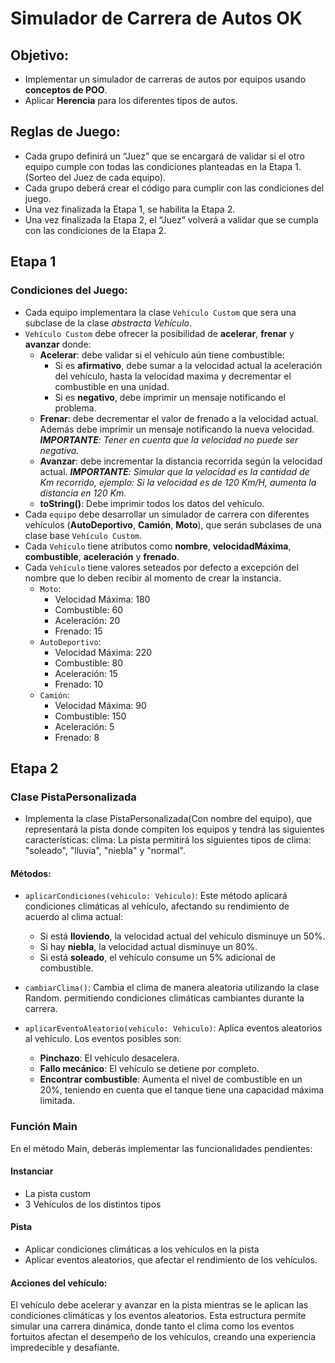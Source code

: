 # Simulador de Carrera de Autos OK

## Objetivo:
- Implementar un simulador de carreras de autos por equipos usando **conceptos de POO**.
- Aplicar **Herencia** para los diferentes tipos de autos.

## Reglas de Juego:
- Cada grupo definirá un “Juez” que se encargará de validar si el otro equipo cumple con todas las condiciones planteadas en la Etapa 1. (Sorteo del Juez de cada equipo).
- Cada grupo deberá crear el código para cumplir con las condiciones del juego.
- Una vez finalizada la Etapa 1, se habilita la Etapa 2.
- Una vez finalizada la Etapa 2, el “Juez” volverá a validar que se cumpla con las condiciones de la Etapa 2.

## Etapa 1

### Condiciones del Juego:

- Cada equipo implementara la clase `Vehículo Custom` que sera una subclase de la clase _abstracta Vehículo_.
- `Vehículo Custom` debe ofrecer la posibilidad de **acelerar**, **frenar** y **avanzar** donde:
  - **Acelerar**: debe validar si el vehículo aún tiene combustible:
    - Si es **afirmativo**, debe sumar a la velocidad actual la aceleración del vehículo, hasta la velocidad maxima y decrementar el combustible en una unidad.
    - Si es **negativo**, debe imprimir un mensaje notificando el problema.
  - **Frenar**: debe decrementar el valor de frenado a la velocidad actual. Además debe imprimir un mensaje notificando la nueva velocidad. _**IMPORTANTE**: Tener en cuenta que la velocidad no puede ser negativa._
  - **Avanzar**: debe incrementar la distancia recorrida según la velocidad actual. _**IMPORTANTE**: Simular que la velocidad es la cantidad de Km recorrido, ejemplo: Si la velocidad es de 120 Km/H, aumenta la distancia en 120 Km._
  - **toString()**:  Debe imprimir todos los datos del vehículo.
- Cada `equipo` debe desarrollar un simulador de carrera con diferentes vehículos (**AutoDeportivo**, **Camión**, **Moto**), que serán subclases de una clase base `Vehículo Custom`.
- Cada `Vehículo` tiene atributos como **nombre**, **velocidadMáxima**, **combustible**, **aceleración** y **frenado**.
- Cada `Vehículo` tiene valores seteados por defecto a excepción del nombre que lo deben recibir al momento de crear la instancia.
  - `Moto`:
    - Velocidad Máxima: 180
    - Combustible: 60
    - Aceleración: 20
    - Frenado: 15
  - `AutoDeportivo`:
    - Velocidad Máxima: 220
    - Combustible: 80
    - Aceleración: 15
    - Frenado: 10
  - `Camión`:
    - Velocidad Máxima: 90
    - Combustible: 150
    - Aceleración: 5
    - Frenado: 8

## Etapa 2

### Clase PistaPersonalizada
- Implementa la clase PistaPersonalizada(Con nombre del equipo), que representará la pista donde compiten los equipos y tendrá las siguientes características:
clima: La pista permitirá los siguientes tipos de clima: "soleado", "lluvia", "niebla" y "normal".
#### Métodos:
- `aplicarCondiciones(vehiculo: Vehiculo)`: Este método aplicará condiciones climáticas al vehículo, afectando su rendimiento de acuerdo al clima actual:
  - Si está **lloviendo**, la velocidad actual del vehículo disminuye un 50%. 
  - Si hay **niebla**, la velocidad actual disminuye un 80%. 
  - Si está **soleado**, el vehículo consume un 5% adicional de combustible.
- `cambiarClima()`: Cambia el clima de manera aleatoria utilizando la clase Random. permitiendo condiciones climáticas cambiantes durante la carrera.

- `aplicarEventoAleatorio(vehiculo: Vehiculo)`: Aplica eventos aleatorios al vehículo. Los eventos posibles son:
  - **Pinchazo**: El vehículo desacelera. 
  - **Fallo mecánico**: El vehículo se detiene por completo. 
  - **Encontrar combustible**: Aumenta el nivel de combustible en un 20%, teniendo en cuenta que el tanque tiene una capacidad máxima limitada.
  
### Función Main
En el método Main, deberás implementar las funcionalidades pendientes:
#### Instanciar
- La pista custom
- 3 Vehículos de los distintos tipos

#### Pista
- Aplicar condiciones climáticas a los vehículos en la pista
- Aplicar eventos aleatorios, que afectar el rendimiento de los vehículos.

#### Acciones del vehículo:
El vehículo debe acelerar y avanzar en la pista mientras se le aplican las condiciones climáticas y los eventos aleatorios.
Esta estructura permite simular una carrera dinámica, donde tanto el clima como los eventos fortuitos afectan el desempeño de los vehículos, creando una experiencia impredecible y desafiante.
